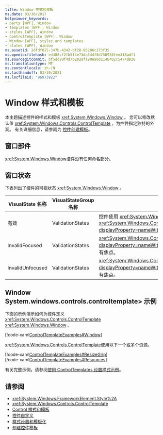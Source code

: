 ```yaml
---
title: Window 样式和模板
ms.date: 03/30/2017
helpviewer_keywords:
- parts [WPF], Window
- templates [WPF], Window
- styles [WPF], Window
- ControlTemplate [WPF], Window
- Window [WPF], styles and templates
- states [WPF], Window
ms.assetid: 2dfdf025-347b-4342-bf28-95206c273f35
ms.openlocfilehash: ed488cf2fb5f4e73da544f8d758950fee318adf1
ms.sourcegitcommit: bf5dd80f4d7b202afa90e90d1148402c5474d826
ms.translationtype: MT
ms.contentlocale: zh-CN
ms.lasthandoff: 03/30/2021
ms.locfileid: "96973922"
---
```

# <a name="window-styles-and-templates"></a>Window 样式和模板
本主题描述控件的样式和模板 <xref:System.Windows.Window> 。 您可以修改默认值 <xref:System.Windows.Controls.ControlTemplate> ，为控件指定独特的外观。 有关详细信息，请参阅为 [控件创建模板](/dotnet/desktop-wpf/themes/how-to-create-apply-template)。  
  
## <a name="window-parts"></a>窗口部件  
 <xref:System.Windows.Window>控件没有任何命名部分。  
  
## <a name="window-states"></a>窗口状态  
 下表列出了控件的可视状态 <xref:System.Windows.Window> 。  
  
|VisualState 名称|VisualStateGroup 名称|描述|  
|-|-|-|  
|有效|ValidationStates|控件使用 <xref:System.Windows.Controls.Validation> 类， <xref:System.Windows.Controls.Validation.HasError%2A?displayProperty=nameWithType> 附加属性为 `false` 。|  
|InvalidFocused|ValidationStates|<xref:System.Windows.Controls.Validation.HasError%2A?displayProperty=nameWithType>附加属性是 `true` 控件具有焦点。|  
|InvalidUnfocused|ValidationStates|<xref:System.Windows.Controls.Validation.HasError%2A?displayProperty=nameWithType>附加属性是 `true` 控件没有焦点。|  
  
## <a name="window-controltemplate-example"></a>Window System.windows.controls.controltemplate> 示例  
 下面的示例演示如何为控件定义 <xref:System.Windows.Controls.ControlTemplate> <xref:System.Windows.Window> 。  
  
 [!code-xaml[ControlTemplateExamples#Window](~/samples/snippets/csharp/VS_Snippets_Wpf/ControlTemplateExamples/CS/resources/window.xaml#window)]  
  
 <xref:System.Windows.Controls.ControlTemplate>使用以下一个或多个资源。  
  
 [!code-xaml[ControlTemplateExamples#ResizeGrip](~/samples/snippets/csharp/VS_Snippets_Wpf/ControlTemplateExamples/CS/resources/resizegrip.xaml#resizegrip)]  
[!code-xaml[ControlTemplateExamples#Resources](~/samples/snippets/csharp/VS_Snippets_Wpf/ControlTemplateExamples/CS/resources/shared.xaml#resources)]  
  
 有关完整示例，请参阅[使用 ControlTemplates 设置样式示例](https://github.com/Microsoft/WPF-Samples/tree/master/Styles%20&%20Templates/IntroToStylingAndTemplating)。  
  
## <a name="see-also"></a>请参阅

- <xref:System.Windows.FrameworkElement.Style%2A>
- <xref:System.Windows.Controls.ControlTemplate>
- [Control 样式和模板](control-styles-and-templates.md)
- [控件自定义](control-customization.md)
- [样式设置和模板化](/dotnet/desktop-wpf/fundamentals/styles-templates-overview)
- [创建控件模板](/dotnet/desktop-wpf/themes/how-to-create-apply-template)
